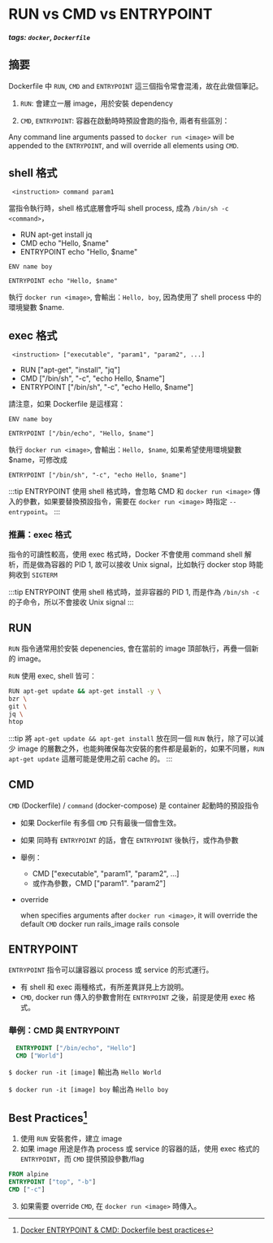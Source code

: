 # RUN vs CMD vs ENTRYPOINT

##### tags: `docker`, `Dockerfile`

## 摘要

Dockerfile 中 `RUN`, `CMD` and `ENTRYPOINT` 這三個指令常會混淆，故在此做個筆記。

1. `RUN`: 會建立一層 image，用於安裝 dependency

2. `CMD`, `ENTRYPOINT`: 容器在啟動時時預設會跑的指令, 兩者有些區別：

  Any command line arguments passed to `docker run <image>` will be appended to the `ENTRYPOINT`,
  and will override all elements using `CMD`.
  
 
## shell 格式

     <instruction> command param1
  當指令執行時，shell 格式底層會呼叫 shell process, 成為 `/bin/sh -c <command>`，
  
  * RUN apt-get install jq
  * CMD echo "Hello, $name"
  * ENTRYPOINT echo "Hello, $name"
  
```
ENV name boy

ENTRYPOINT echo "Hello, $name"
```

  執行 `docker run <image>`, 會輸出：`Hello, boy`, 因為使用了 shell process 中的環境變數 $name.
  
  
## exec 格式
  
     <instruction> ["executable", "param1", "param2", ...]

  * RUN ["apt-get", "install", "jq"]
  * CMD ["/bin/sh", "-c", "echo Hello, $name"]
  * ENTRYPOINT ["/bin/sh", "-c", "echo Hello, $name"]

  請注意，如果 Dockerfile 是這樣寫：
  
```
ENV name boy

ENTRYPOINT ["/bin/echo", "Hello, $name"]
```

  執行 `docker run <image>`, 會輸出：`Hello, $name`, 如果希望使用環境變數 $name，可修改成
  
    ENTRYPOINT ["/bin/sh", "-c", "echo Hello, $name"]

:::tip
ENTRYPOINT 使用 shell 格式時，會忽略 CMD 和 `docker run <image>` 傳入的參數，如果要替換預設指令，需要在 `docker run <image>` 時指定 `--entrypoint`。
:::


### 推薦：exec 格式
  指令的可讀性較高，使用 exec 格式時，Docker 不會使用 command shell 解析，而是做為容器的 PID 1, 故可以接收 Unix signal，比如執行 docker stop 時能夠收到 `SIGTERM`

:::tip
ENTRYPOINT 使用 shell 格式時，並非容器的 PID 1, 而是作為 `/bin/sh -c` 的子命令，所以不會接收 Unix signal
:::

## RUN

`RUN` 指令通常用於安裝 depenencies, 會在當前的 image 頂部執行，再疊一個新的 image。

`RUN` 使用 exec, shell 皆可：

```sh
RUN apt-get update && apt-get install -y \
bzr \
git \
jq \
htop
```
:::tip
將 `apt-get update && apt-get install` 放在同一個 `RUN` 執行，除了可以減少 image 的層數之外，也能夠確保每次安裝的套件都是最新的，如果不同層，`RUN apt-get update` 這層可能是使用之前 cache 的。
:::


## CMD

`CMD` (Dockerfile) / `command` (docker-compose) 是 container 起動時的預設指令

* 如果 Dockerfile 有多個 `CMD` 只有最後一個會生效。

* 如果 同時有 `ENTRYPOINT` 的話，會在 `ENTRYPOINT` 後執行，或作為參數

* 舉例：
    
    * CMD ["executable", "param1", "param2", ...]
    * 或作為參數，CMD ["param1". "param2"]

* override

  when specifies arguments after `docker run <image>`, it will override the default `CMD`
  docker run rails_image rails console
  

## ENTRYPOINT

`ENTRYPOINT` 指令可以讓容器以 process 或 service 的形式運行。

* 有 shell 和 exec 兩種格式，有所差異詳見上方說明。
* `CMD`, docker run 傳入的參數會附在 `ENTRYPOINT` 之後，前提是使用 exec 格式。


### 舉例：CMD 與 ENTRYPOINT

```dockerfile
  ENTRYPOINT ["/bin/echo", "Hello"]
  CMD ["World"]
```

`$ docker run -it [image]` 輸出為 `Hello World`


`$ docker run -it [image] boy` 輸出為 `Hello boy`


## Best Practices[^1]
[^1]: [Docker ENTRYPOINT & CMD: Dockerfile best practices](https://medium.freecodecamp.org/docker-entrypoint-cmd-dockerfile-best-practices-abc591c30e21)

1. 使用 `RUN` 安裝套件，建立 image
2. 如果 image 用途是作為 process 或 service 的容器的話，使用 exec 格式的 `ENTRYPOINT`，而 `CMD` 提供預設參數/flag

```dockerfile
FROM alpine
ENTRYPOINT ["top", "-b"]
CMD ["-c"]
```
3. 如果需要 override `CMD`, 在 `docker run <image>` 時傳入。




